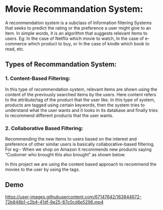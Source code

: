 
# Movie Recommandation System:
A recommendation system is a subclass of Information filtering Systems that seeks to predict the rating or the preference a user might give to an item. In simple words, it is an algorithm that suggests relevant items to users. Eg: In the case of Netflix which movie to watch, In the case of e-commerce which product to buy, or In the case of kindle which book to read, etc.

## Types of Recommandation System:
### 1. Content-Based Filtering:
In this type of recommendation system, relevant items are shown using the content of the previously searched items by the users. Here content refers to the attribute/tag of the product that the user like. In this type of system, products are tagged using certain keywords, then the system tries to understand what the user wants and it looks in its database and finally tries to recommend different products that the user wants.

### 2. Collaborative Based Filtering:
Recommending the new items to users based on the interest and preference of other similar users is basically collaborative-based filtering. For eg:- When we shop on Amazon it recommends new products saying “Customer who brought this also brought” as shown below.

In this project we are using the content based approach to recommend the movies to the user by using the tags.


## Demo



https://user-images.githubusercontent.com/67147642/163844672-72b848b1-c2b4-41df-9e25-87c0cd6e5296.mp4


